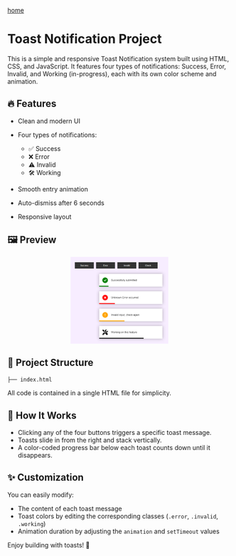 [home](/README.md)


# Toast Notification Project

This is a simple and responsive Toast Notification system built using HTML, CSS, and JavaScript. It features four types of notifications: Success, Error, Invalid, and Working (in-progress), each with its own color scheme and animation.

## 🔥 Features

* Clean and modern UI
* Four types of notifications:

  * ✅ Success
  * ❌ Error
  * ⚠️ Invalid
  * 🛠️ Working
* Smooth entry animation
* Auto-dismiss after 6 seconds
* Responsive layout


## 🖼 Preview 

<div style="display: flex; gap: 15px; flex-wrap: wrap; justify-content: center; align-items: center;">
  <img src="look/image.png" style="width: 220px;" />

</div>


## 📁 Project Structure

```
├── index.html
```

All code is contained in a single HTML file for simplicity.

## 🚀 How It Works

* Clicking any of the four buttons triggers a specific toast message.
* Toasts slide in from the right and stack vertically.
* A color-coded progress bar below each toast counts down until it disappears.

## ✨ Customization

You can easily modify:

* The content of each toast message
* Toast colors by editing the corresponding classes (`.error`, `.invalid`, `.working`)
* Animation duration by adjusting the `animation` and `setTimeout` values

Enjoy building with toasts! 🍞
